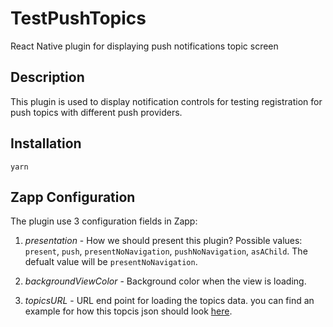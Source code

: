 # TestPushTopics

React Native plugin for displaying push notifications topic screen

## Description

This plugin is used to display notification controls for testing registration for push topics with different push providers.

## Installation

```
yarn
```

## Zapp Configuration

The plugin use 3 configuration fields in Zapp:

1. *presentation* - How we should present this plugin? Possible values: `present`, `push`, `presentNoNavigation`, `pushNoNavigation`, `asAChild`. The defualt value will be `presentNoNavigation`.

2. *backgroundViewColor* - Background color when the view is loading.

3. *topicsURL* - URL end point for loading the topics data. you can find an example for how this topcis json should look [here](./examples/topics.json).